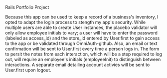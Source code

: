 Rails Portfolio Project

Because this app  can be used to keep a record of a business's inventory, I opted to adapt the login process to stength my app's security. While multiple users are able to create User instances, the placebo validator will only allow employee initials to vary; a user will have to enter the password (labeled as access_id) and the store_id entered by User.first to gain access to the app or be validated through OmniAuth-github. Also, an email or text confirmation will be sent to User.first every time a person logs in. The form to persit the notes from each interaction, which will be a step required to log out, will require an employee's initials (employeeInit) to distinguish between interactions. A separate email detailing account activies will be sent to User.first upon logout.